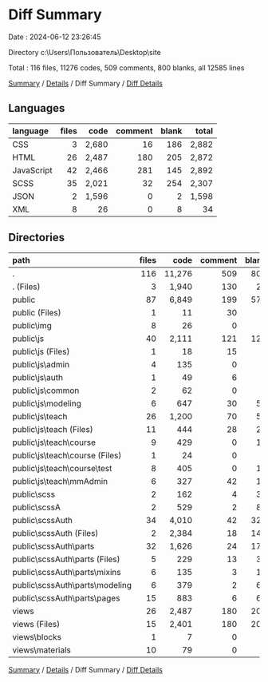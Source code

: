 # Diff Summary

Date : 2024-06-12 23:26:45

Directory c:\\Users\\Пользователь\\Desktop\\site

Total : 116 files,  11276 codes, 509 comments, 800 blanks, all 12585 lines

[Summary](results.md) / [Details](details.md) / Diff Summary / [Diff Details](diff-details.md)

## Languages
| language | files | code | comment | blank | total |
| :--- | ---: | ---: | ---: | ---: | ---: |
| CSS | 3 | 2,680 | 16 | 186 | 2,882 |
| HTML | 26 | 2,487 | 180 | 205 | 2,872 |
| JavaScript | 42 | 2,466 | 281 | 145 | 2,892 |
| SCSS | 35 | 2,021 | 32 | 254 | 2,307 |
| JSON | 2 | 1,596 | 0 | 2 | 1,598 |
| XML | 8 | 26 | 0 | 8 | 34 |

## Directories
| path | files | code | comment | blank | total |
| :--- | ---: | ---: | ---: | ---: | ---: |
| . | 116 | 11,276 | 509 | 800 | 12,585 |
| . (Files) | 3 | 1,940 | 130 | 25 | 2,095 |
| public | 87 | 6,849 | 199 | 570 | 7,618 |
| public (Files) | 1 | 11 | 30 | 1 | 42 |
| public\\img | 8 | 26 | 0 | 8 | 34 |
| public\\js | 40 | 2,111 | 121 | 121 | 2,353 |
| public\\js (Files) | 1 | 18 | 15 | 1 | 34 |
| public\\js\\admin | 4 | 135 | 0 | 6 | 141 |
| public\\js\\auth | 1 | 49 | 6 | 2 | 57 |
| public\\js\\common | 2 | 62 | 0 | 0 | 62 |
| public\\js\\modeling | 6 | 647 | 30 | 57 | 734 |
| public\\js\\teach | 26 | 1,200 | 70 | 55 | 1,325 |
| public\\js\\teach (Files) | 11 | 444 | 28 | 25 | 497 |
| public\\js\\teach\\course | 9 | 429 | 0 | 11 | 440 |
| public\\js\\teach\\course (Files) | 1 | 24 | 0 | 0 | 24 |
| public\\js\\teach\\course\\test | 8 | 405 | 0 | 11 | 416 |
| public\\js\\teach\\mmAdmin | 6 | 327 | 42 | 19 | 388 |
| public\\scss | 2 | 162 | 4 | 31 | 197 |
| public\\scssA | 2 | 529 | 2 | 81 | 612 |
| public\\scssAuth | 34 | 4,010 | 42 | 328 | 4,380 |
| public\\scssAuth (Files) | 2 | 2,384 | 18 | 149 | 2,551 |
| public\\scssAuth\\parts | 32 | 1,626 | 24 | 179 | 1,829 |
| public\\scssAuth\\parts (Files) | 5 | 229 | 13 | 32 | 274 |
| public\\scssAuth\\parts\\mixins | 6 | 135 | 3 | 16 | 154 |
| public\\scssAuth\\parts\\modeling | 6 | 379 | 2 | 62 | 443 |
| public\\scssAuth\\parts\\pages | 15 | 883 | 6 | 69 | 958 |
| views | 26 | 2,487 | 180 | 205 | 2,872 |
| views (Files) | 15 | 2,401 | 180 | 204 | 2,785 |
| views\\blocks | 1 | 7 | 0 | 1 | 8 |
| views\\materials | 10 | 79 | 0 | 0 | 79 |

[Summary](results.md) / [Details](details.md) / Diff Summary / [Diff Details](diff-details.md)